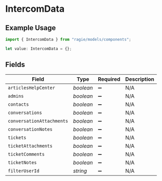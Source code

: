 # IntercomData

## Example Usage

```typescript
import { IntercomData } from "ragie/models/components";

let value: IntercomData = {};
```

## Fields

| Field                     | Type                      | Required                  | Description               |
| ------------------------- | ------------------------- | ------------------------- | ------------------------- |
| `articlesHelpCenter`      | *boolean*                 | :heavy_minus_sign:        | N/A                       |
| `admins`                  | *boolean*                 | :heavy_minus_sign:        | N/A                       |
| `contacts`                | *boolean*                 | :heavy_minus_sign:        | N/A                       |
| `conversations`           | *boolean*                 | :heavy_minus_sign:        | N/A                       |
| `conversationAttachments` | *boolean*                 | :heavy_minus_sign:        | N/A                       |
| `conversationNotes`       | *boolean*                 | :heavy_minus_sign:        | N/A                       |
| `tickets`                 | *boolean*                 | :heavy_minus_sign:        | N/A                       |
| `ticketAttachments`       | *boolean*                 | :heavy_minus_sign:        | N/A                       |
| `ticketComments`          | *boolean*                 | :heavy_minus_sign:        | N/A                       |
| `ticketNotes`             | *boolean*                 | :heavy_minus_sign:        | N/A                       |
| `filterUserId`            | *string*                  | :heavy_minus_sign:        | N/A                       |